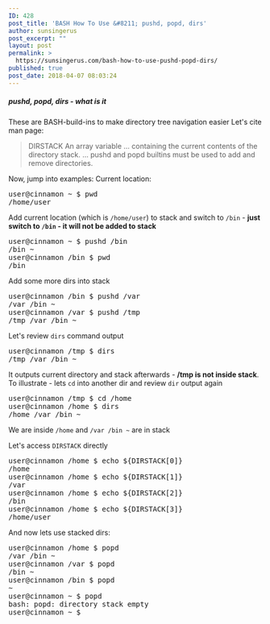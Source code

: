 ```yaml
---
ID: 428
post_title: 'BASH How To Use &#8211; pushd, popd, dirs'
author: sunsingerus
post_excerpt: ""
layout: post
permalink: >
  https://sunsingerus.com/bash-how-to-use-pushd-popd-dirs/
published: true
post_date: 2018-04-07 08:03:24
---
```

<h5>pushd, popd, dirs - what is it</h5>

These are BASH-build-ins to make directory tree navigation easier
Let's cite man page:
<blockquote>
DIRSTACK
    An  array  variable  ... containing the current contents of the directory stack.  ... pushd and popd builtins must be used to  add and remove directories. 
</blockquote>

Now, jump into examples:
Current location:
<pre>
user@cinnamon ~ $ pwd
/home/user
</pre>
Add current location (which is <code>/home/user</code>) to stack and switch to <code>/bin</code> - <strong>just switch to <code>/bin</code> - it will not be added to stack</strong>
<pre>
user@cinnamon ~ $ pushd /bin
/bin ~
user@cinnamon /bin $ pwd
/bin
</pre>
Add some more dirs into stack
<pre>
user@cinnamon /bin $ pushd /var
/var /bin ~
user@cinnamon /var $ pushd /tmp
/tmp /var /bin ~
</pre>
Let's review <code>dirs</code> command output
<pre>
user@cinnamon /tmp $ dirs
/tmp /var /bin ~
</pre>
It outputs current directory and stack afterwards - <strong>/tmp is not inside stack</strong>. To illustrate - lets <code>cd</code> into another dir and review <code>dir</code> output again
<pre>
user@cinnamon /tmp $ cd /home
user@cinnamon /home $ dirs
/home /var /bin ~
</pre>
We are inside <code>/home</code> and <code>/var /bin ~</code> are in stack

Let's access <code>DIRSTACK</code> directly
<pre>
user@cinnamon /home $ echo ${DIRSTACK[0]}
/home
user@cinnamon /home $ echo ${DIRSTACK[1]}
/var
user@cinnamon /home $ echo ${DIRSTACK[2]}
/bin
user@cinnamon /home $ echo ${DIRSTACK[3]}
/home/user
</pre>

And now lets use stacked dirs:
<pre>
user@cinnamon /home $ popd
/var /bin ~
user@cinnamon /var $ popd
/bin ~
user@cinnamon /bin $ popd
~
user@cinnamon ~ $ popd
bash: popd: directory stack empty
user@cinnamon ~ $ 
</pre>